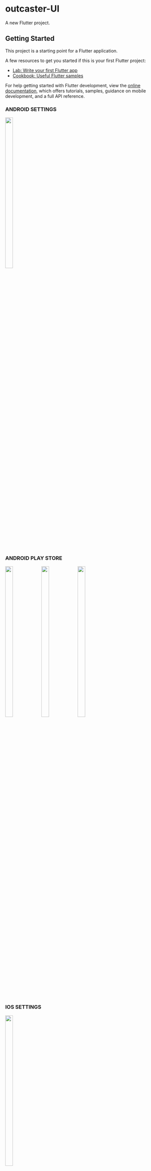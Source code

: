 # outcaster-UI

A new Flutter project.

## Getting Started

This project is a starting point for a Flutter application.

A few resources to get you started if this is your first Flutter project:

- [Lab: Write your first Flutter app](https://docs.flutter.dev/get-started/codelab)
- [Cookbook: Useful Flutter samples](https://docs.flutter.dev/cookbook)

For help getting started with Flutter development, view the
[online documentation](https://docs.flutter.dev/), which offers tutorials,
samples, guidance on mobile development, and a full API reference.


### ANDROID SETTINGS
<p float="center">

<img src="https://user-images.githubusercontent.com/113604075/213981473-bc3e19a4-5005-49fa-8db4-e38ba2d66791.png" width=22% height=35%>

</p>


### ANDROID PLAY STORE
<p float="center">

<img src="https://user-images.githubusercontent.com/118955280/211777019-5f8d9768-cf55-4cb9-9965-cbdf138bda28.png" width=22% height=35%>
<img src="https://user-images.githubusercontent.com/118955280/211777030-34bf1998-fc6a-4220-83ce-2218b3a681d5.png" width=22% height=35%>
<img src="https://user-images.githubusercontent.com/118955280/211777035-537fd64c-4ec6-492d-8931-3a0e80076ab5.png" width=22% height=35%>

</p>


### IOS SETTINGS


<p float="center">

<img src="https://user-images.githubusercontent.com/118955280/211778171-178e7708-2866-40d3-b3ad-de6cad11efe2.png" width=22% height=35%>

</p>



### IOS APPS STORE

<p float="center">

<img src="https://user-images.githubusercontent.com/118955280/211778479-d2e563ac-67b0-4ef9-8f50-909825aec7bf.png" width=22% height=35%>
<img src="https://user-images.githubusercontent.com/118955280/211778549-c637c512-a4a9-456c-a092-0aa22d284ca7.png" width=22% height=35%>
<img src="https://user-images.githubusercontent.com/118955280/211778559-30bc7e69-786e-4286-bb06-169a7f6d3403.png" width=22% height=35%>
<img src="https://user-images.githubusercontent.com/118955280/211778842-77e18976-2d9b-4cf9-ab48-8a288c4703fd.png" width=22% height=35%>

</p>


### STEPPER

<p float="center">

<img src="https://user-images.githubusercontent.com/113604075/213982632-3fa152f6-1a4c-4f93-9d3e-71aaca2b61a7.png" width=22% height=35%>
<img src="https://user-images.githubusercontent.com/113604075/213982705-e9a7a8db-789e-4a50-a680-6580bb0aff47.png" width=22% height=35%>

</p>
